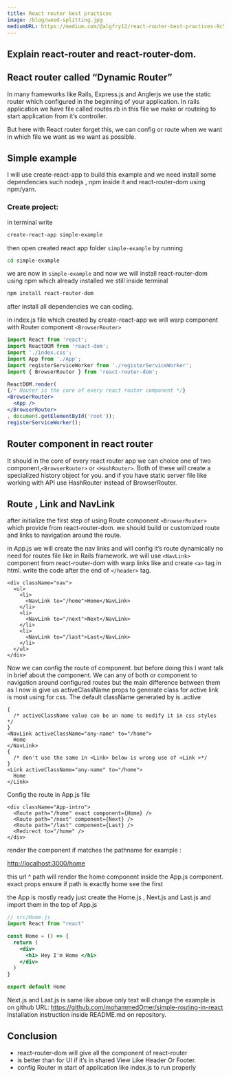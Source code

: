 ```yaml
---
title: React router best practices
image: /blog/wood-splitting.jpg
mediumURL: https://medium.com/@algfry12/react-router-best-practices-9c564388f4d3
---
```


## Explain react-router and react-router-dom.

## React router called “Dynamic Router”

In many frameworks like Rails, Express.js and Anglerjs we use the static router which configured in the beginning of your application. In rails application we have file called routes.rb in this file we make or routeing to start application from it’s controller.

But here with React router forget this, we can config or route when we want in which file we want as we want as possible.

## Simple example

I will use create-react-app to build this example and we need install some dependencies such nodejs , npm inside it and react-router-dom using npm/yarn.

### Create project:

in terminal write

```bash
create-react-app simple-example
```

then open created react app folder `simple-example` by running

```bash
cd simple-example
```

we are now in `simple-example` and now we will install react-router-dom using npm which already installed we still inside terminal

```bash
npm install react-router-dom
```

after install all dependencies we can coding.

in index.js file which created by create-react-app we will warp <App /> component with Router component `<BrowserRouter>`

```jsx
import React from 'react';
import ReactDOM from 'react-dom';
import './index.css';
import App from './App';
import registerServiceWorker from './registerServiceWorker';
import { BrowserRouter } from 'react-router-dom';

ReactDOM.render(
{/* Router is the core of every react router component */}
<BrowserRouter>
  <App />
</BrowserRouter>
, document.getElementById('root'));
registerServiceWorker();
```

## Router component in react router

It should in the core of every react router app we can choice one of two component,`<BrowserRouter>` or `<HashRouter>`. Both of these will create a specialized history object for you. and if you have static server file like working with API use HashRouter instead of BrowserRouter.

## Route , Link and NavLink

after initialize the first step of using Route component `<BrowserRouter>` which provide from react-router-dom. we should build or customized route and links to navigation around the route.

in App.js we will create the nav links and will config it’s route dynamically no need for routes file like in Rails framework. we will use `<NavLink>` component from react-router-dom with warp links like and create `<a>` tag in html. write the code after the end of `</header>` tag.

```
<div className="nav">
  <ul>
    <li>
      <NavLink to="/home">Home</NavLink>
    </li>
    <li>
      <NavLink to="/next">Next</NavLink>
    </li>
    <li>
      <NavLink to="/last">Last</NavLink>
    </li>
  </ul>
</div>
```

Now we can config the route of <NavLink > component. but before doing this I want talk in brief about the <Link > component. We can any of both <NavLink > or <Link > component to navigation around configured routes but the main difference between them as I now is <NavLink > give us activeClassName props to generate class for active link is most using for css. The default className generated by <NavLink > is .active

```
{
  /* activeClassName value can be an name to modify it in css styles */
}
<NavLink activeClassName="any-name" to="/home">
  Home
</NavLink>
{
  /* don't use the same in <Link> below is wrong use of <Link >*/
}
<Link activeClassName="any-name" to="/home">
  Home
</Link>
```

Config the route in App.js file

```
<div className="App-intro">
  <Route path="/home" exact component={Home} />
  <Route path="/next" component={Next} />
  <Route path="/last" component={Last} />
  <Redirect to="/home" />
</div>
```

<Route> render the component if matches the pathname for example :

[http://localhost:3000/home](http://localhost:3000/home)

this url ^ path will render the home component inside the App.js component. exact props ensure if path is exactly home see the first <NavLink>

the App is mostly ready just create the Home.js , Next.js and Last.js and import them in the top of App.js

```jsx
// src/Home.js
import React from "react"

const Home = () => {
  return (
    <div>
      <h1> Hey I'm Home </h1>
    </div>
  )
}

export default Home
```

Next.js and Last.js is same like above only text will change
the example is on github URL: https://github.com/mohammedOmer/simple-routing-in-react
Installation instruction inside README.md on repository.

## Conclusion

- react-router-dom will give all the component of react-router
- <NavLink> is better than <Link> for UI if it’s in shared View Like Header Or Footer.
- config Router in start of application like index.js to run <Route > properly
